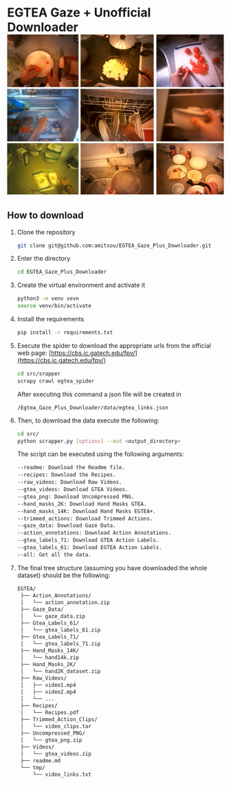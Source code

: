 EGTEA Gaze + Unofficial Downloader
![Egtea Gaze +](/assets/images/dataset_img.png)
==================================

## How to download

1. Clone the repository

   ```bash
   git clone git@github.com:amitsou/EGTEA_Gaze_Plus_Downloader.git
   ```
2. Enter the directory

   ```bash
   cd EGTEA_Gaze_Plus_Downloader
   ```
3. Create the virtual environment and activate it

   ```bash
   python3 -m venv vevn
   source venv/bin/activate
   ```
4. Install the requirements

   ```bash
   pip install -r requirements.txt
   ```
5. Execute the spider to download the appropriate urls from the official web page: [https://cbs.ic.gatech.edu/fpv/](https://cbs.ic.gatech.edu/fpv/)

   ```bash
   cd src/srapper
   scrapy crawl egtea_spider
   ```
   After executing this command a json file will be created in

   ```
   /Egtea_Gaze_Plus_Downloader/data/egtea_links.json
   ```
6. Then, to download the data execute the following:

   ```bash
   cd src/
   python scrapper.py [options] --out <output_directory>
   ```
   The script can be executed using the following arguments:

   ```bash
   --readme: Download the Readme file.
   --recipes: Download the Recipes.
   --raw_videos: Download Raw Videos.
   --gtea_videos: Download GTEA Videos.
   --gtea_png: Download Uncompressed PNG.
   --hand_masks_2K: Download Hand Masks GTEA.
   --hand_masks_14K: Download Hand Masks EGTEA+.
   --trimmed_actions: Download Trimmed Actions.
   --gaze_data: Download Gaze Data.
   --action_annotations: Download Action Annotations.
   --gtea_labels_71: Download GTEA Action Labels.
   --gtea_labels_61: Download EGTEA Action Labels.
   --all: Get all the data.
   ```
7. The final tree structure (assuming you have downloaded the whole dataset) should be the following:

   ```
   EGTEA/
    ├── Action_Annotations/
    │   └── action_annotation.zip
    ├── Gaze_Data/
    │   └── gaze_data.zip
    ├── Gtea_Labels_61/
    │   └── gtea_labels_61.zip
    ├── Gtea_Labels_71/
    │   └── gtea_labels_71.zip
    ├── Hand_Masks_14K/
    │   └── hand14k.zip
    ├── Hand_Masks_2K/
    │   └── hand2K_dataset.zip
    ├── Raw_Videos/
    │   ├── video1.mp4
    │   ├── video2.mp4
    │   └── ...
    ├── Recipes/
    │   └── Recipes.pdf
    ├── Trimmed_Action_Clips/
    │   └── video_clips.tar
    ├── Uncompressed_PNG/
    │   └── gtea_png.zip
    ├── Videos/
    │   └── gtea_videos.zip
    ├── readme.md
    └── tmp/
        └── video_links.txt

   ```
